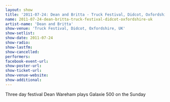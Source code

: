 ```yaml
---
layout: show
title: '2011-07-24: Dean and Britta - Truck Festival, Didcot, Oxfordshire, UK'
name: 2011-07-24-dean-britta-truck-festival-didcot-oxfordshire-uk
artist-name: 'Dean and Britta'
show-venue: 'Truck Festival, Didcot, Oxfordshire, UK'
show-setlist: 
show-date: 2011-07-24
show-radio: 
show-lastfm: 
show-cancelled: 
performers: 
facebook-event-url: 
show-poster-url: 
show-ticket-url: 
show-venue-website: 
show-additional: 
---
```


Three day festival Dean Wareham plays Galaxie 500 on the Sunday